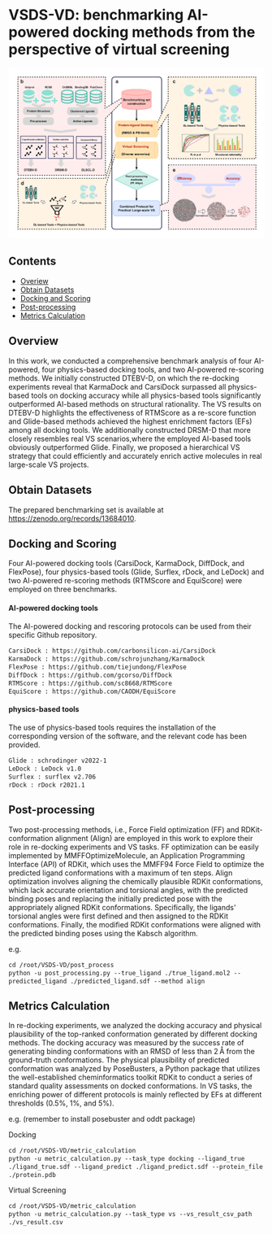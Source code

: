# VSDS-VD: benchmarking AI-powered docking methods from the perspective of virtual screening

![](https://github.com/shukai1997/VSDS-VD/blob/main/Figure1.jpg)

## Contents

- [Overiew](#overview)
- [Obtain Datasets](#obtain-datasets)
- [Docking and Scoring](#docking-and-scoring)
- [Post-processing](#post-processing)
- [Metrics Calculation](#demo--reproduction-ligand-docking-on-pdbbind-core-set)

## Overview

In this work, we conducted a comprehensive benchmark analysis of four AI-powered, four physics-based docking tools, and two AI-powered re-scoring methods. We initially constructed DTEBV-D, on which the re-docking experiments reveal that KarmaDock and CarsiDock surpassed all physics-based tools on docking accuracy while all physics-based tools significantly outperformed AI-based methods on structural rationality. The VS results on DTEBV-D highlights the effectiveness of RTMScore as a re-score function and Glide-based methods achieved the highest enrichment factors (EFs) among all docking tools. We additionally constructed DRSM-D that more closely resembles real VS scenarios,where the employed AI-based tools obviously outperformed Glide. Finally, we proposed a hierarchical VS strategy that could efficiently and accurately enrich active molecules in real large-scale VS projects.

## Obtain Datasets

The prepared benchmarking set is available at https://zenodo.org/records/13684010.

## Docking and Scoring

Four AI-powered docking tools (CarsiDock, KarmaDock, DiffDock, and FlexPose), four physics-based tools (Glide, Surflex, rDock, and LeDock) and two AI-powered re-scoring methods (RTMScore and EquiScore) were employed on three benchmarks.

#### AI-powered docking tools

The AI-powered docking  and rescoring protocols can be used from their specific Github repository.

```
CarsiDock : https://github.com/carbonsilicon-ai/CarsiDock
KarmaDock : https://github.com/schrojunzhang/KarmaDock 
FlexPose : https://github.com/tiejundong/FlexPose
DiffDock : https://github.com/gcorso/DiffDock
RTMScore : https://github.com/sc8668/RTMScore
EquiScore : https://github.com/CAODH/EquiScore
```

#### physics-based tools

The use of physics-based tools requires the installation of the corresponding version of the software, and the relevant code has been provided.

```
Glide : schrodinger v2022-1
LeDock : LeDock v1.0
Surflex : surflex v2.706
rDock : rDock r2021.1
```

## Post-processing

Two post-processing methods, i.e., Force Field optimization (FF) and RDKit-conformation alignment (Align) are employed in this work to explore their role in re-docking experiments and VS tasks. FF optimization can be easily implemented by MMFFOptimizeMolecule, an Application Programming Interface (API) of RDKit, which uses the MMFF94 Force Field to optimize the predicted ligand conformations with a maximum of ten steps. Align optimization involves aligning the chemically plausible RDKit conformations, which lack accurate orientation and torsional angles, with the predicted binding poses and replacing the initially predicted pose with the appropriately aligned RDKit conformations. Specifically, the ligands' torsional angles were first defined and then assigned to the RDKit conformations. Finally, the modified RDKit conformations were aligned with the predicted binding poses using the Kabsch algorithm.

e.g.

```
cd /root/VSDS-VD/post_process 
python -u post_processing.py --true_ligand ./true_ligand.mol2 --predicted_ligand ./predicted_ligand.sdf --method align
```

## Metrics Calculation

In re-docking experiments, we analyzed the docking accuracy and physical plausibility of the top-ranked conformation generated by different docking methods. The docking accuracy was measured by the success rate of generating binding conformations with an RMSD of less than 2 Å from the ground-truth conformations. The physical plausibility of predicted conformation was analyzed by PoseBusters, a Python package that utilizes the well-established cheminformatics toolkit RDKit to conduct a series of standard quality assessments on docked conformations. In VS tasks, the enriching power of different protocols is mainly reflected by EFs at different thresholds (0.5%, 1%, and 5%).

e.g. (remember to install posebuster and oddt package)

Docking

```
cd /root/VSDS-VD/metric_calculation 
python -u metric_calculation.py --task_type docking --ligand_true ./ligand_true.sdf --ligand_predict ./ligand_predict.sdf --protein_file ./protein.pdb
```

Virtual Screening

```
cd /root/VSDS-VD/metric_calculation 
python -u metric_calculation.py --task_type vs --vs_result_csv_path ./vs_result.csv

